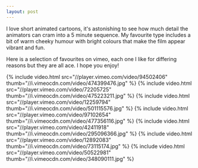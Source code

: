 ```yaml
---
layout: post
---
```


I love short animated cartoons, it's astonishing to see how much detail the animators
can cram into a 5 minute sequence. My favourite type includes a bit of warm
cheeky humour with bright colours that make the film appear vibrant and fun.

Here is a selection of favourites on vimeo, each one I like for differing reasons
but they are all ace. I hope you enjoy!

{% include video.html src="//player.vimeo.com/video/94502406" thumb="//i.vimeocdn.com/video/474399476.jpg" %}
{% include video.html src="//player.vimeo.com/video/72205725" thumb="//i.vimeocdn.com/video/475223211.jpg" %}
{% include video.html src="//player.vimeo.com/video/12259794" thumb="//i.vimeocdn.com/video/501115576.jpg" %}
{% include video.html src="//player.vimeo.com/video/97102654" thumb="//i.vimeocdn.com/video/477356116.jpg" %}
{% include video.html src="//player.vimeo.com/video/42411918" thumb="//i.vimeocdn.com/video/295096366.jpg" %}
{% include video.html src="//player.vimeo.com/video/12892083" thumb="//i.vimeocdn.com/video/73115174.jpg" %}
{% include video.html src="//player.vimeo.com/video/50522981" thumb="//i.vimeocdn.com/video/348090111.jpg" %}
